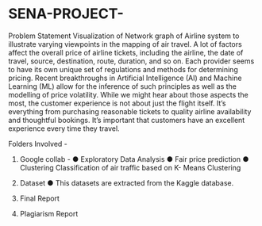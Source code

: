 # SENA-PROJECT-

Problem Statement
Visualization of Network graph of Airline system to illustrate varying viewpoints in the mapping of air travel.
A lot of factors affect the overall price of airline tickets, including the airline, the date of travel, source, destination, route, duration, and so on. Each provider seems to have its own unique set of regulations and methods for determining pricing. Recent breakthroughs in Artificial Intelligence (AI) and Machine Learning (ML) allow for the inference of such principles as well as the modelling of price volatility. While we might hear about those aspects the most, the customer experience is not about just the flight itself. It’s everything from purchasing reasonable  tickets to quality airline availability and thoughtful bookings. It’s important that customers have an excellent experience every time they travel.

Folders Involved -

1. Google collab - 
           ●	Exploratory Data Analysis
           ●	Fair price prediction
           ●	Clustering Classification of air traffic based on K- Means Clustering 

2. Dataset
●	This datasets are extracted from the Kaggle database. 

3. Final Report 

4. Plagiarism Report 
